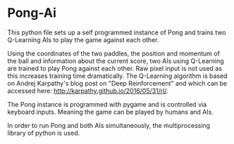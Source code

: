 # Pong-Ai
This python file sets up a self programmed instance of Pong and trains two Q-Learning AIs to play the game against each other.

Using the coordinates of the two paddles, the position and momentum of the ball and information about the current score, two AIs using Q-Learning are trained to play Pong against each other. Raw pixel input is not used as this increases training time dramatically. The Q-Learning algorithm is based on Andrej Karpathy's blog post on "Deep Reinforcement" and which can be accessed here: http://karpathy.github.io/2016/05/31/rl/.

The Pong instance is programmed with pygame and is controlled via keyboard inputs. Meaning the game can be played by humans and AIs. 

In order to run Pong and both AIs simultaneously, the multiprocessing library of python is used. 
